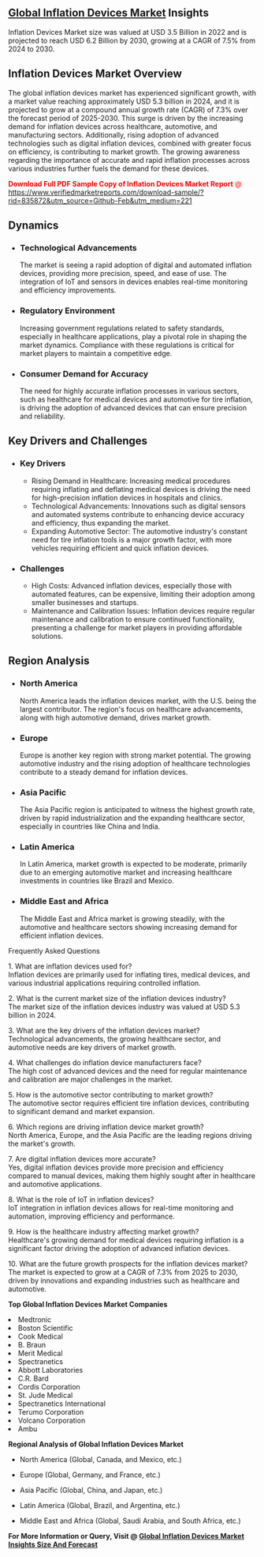 <h2><a href="https://www.verifiedmarketreports.com/download-sample/?rid=835872&amp;utm_source=Github&amp;utm_medium=221" target="_blank">Global Inflation Devices Market</a> Insights</h2><p>Inflation Devices Market size was valued at USD 3.5 Billion in 2022 and is projected to reach USD 6.2 Billion by 2030, growing at a CAGR of 7.5% from 2024 to 2030.</p><p> <h2>Inflation Devices Market Overview</h2> <p>The global inflation devices market has experienced significant growth, with a market value reaching approximately USD 5.3 billion in 2024, and it is projected to grow at a compound annual growth rate (CAGR) of 7.3% over the forecast period of 2025-2030. This surge is driven by the increasing demand for inflation devices across healthcare, automotive, and manufacturing sectors. Additionally, rising adoption of advanced technologies such as digital inflation devices, combined with greater focus on efficiency, is contributing to market growth. The growing awareness regarding the importance of accurate and rapid inflation processes across various industries further fuels the demand for these devices. <p><span class=""><span style="color: #ff0000;"><strong>Download Full PDF Sample Copy of Inflation Devices Market Report</strong> @ </span><a href="https://www.verifiedmarketreports.com/download-sample/?rid=835872&amp;utm_source=Github-Feb&amp;utm_medium=221" target="_blank">https://www.verifiedmarketreports.com/download-sample/?rid=835872&amp;utm_source=Github-Feb&amp;utm_medium=221</a></span></p> <h2>Dynamics</h2> <ul> <li><h3>Technological Advancements</h3> The market is seeing a rapid adoption of digital and automated inflation devices, providing more precision, speed, and ease of use. The integration of IoT and sensors in devices enables real-time monitoring and efficiency improvements.</li> <li><h3>Regulatory Environment</h3> Increasing government regulations related to safety standards, especially in healthcare applications, play a pivotal role in shaping the market dynamics. Compliance with these regulations is critical for market players to maintain a competitive edge.</li> <li><h3>Consumer Demand for Accuracy</h3> The need for highly accurate inflation processes in various sectors, such as healthcare for medical devices and automotive for tire inflation, is driving the adoption of advanced devices that can ensure precision and reliability.</li> </ul> <h2>Key Drivers and Challenges</h2> <ul> <li><h3>Key Drivers</h3> <ul> <li>Rising Demand in Healthcare: Increasing medical procedures requiring inflating and deflating medical devices is driving the need for high-precision inflation devices in hospitals and clinics.</li> <li>Technological Advancements: Innovations such as digital sensors and automated systems contribute to enhancing device accuracy and efficiency, thus expanding the market.</li> <li>Expanding Automotive Sector: The automotive industry's constant need for tire inflation tools is a major growth factor, with more vehicles requiring efficient and quick inflation devices.</li> </ul> </li> <li><h3>Challenges</h3> <ul> <li>High Costs: Advanced inflation devices, especially those with automated features, can be expensive, limiting their adoption among smaller businesses and startups.</li> <li>Maintenance and Calibration Issues: Inflation devices require regular maintenance and calibration to ensure continued functionality, presenting a challenge for market players in providing affordable solutions.</li> </ul> </li> </ul> <h2>Region Analysis</h2> <ul> <li><h3>North America</h3> North America leads the inflation devices market, with the U.S. being the largest contributor. The region's focus on healthcare advancements, along with high automotive demand, drives market growth.</li> <li><h3>Europe</h3> Europe is another key region with strong market potential. The growing automotive industry and the rising adoption of healthcare technologies contribute to a steady demand for inflation devices.</li> <li><h3>Asia Pacific</h3> The Asia Pacific region is anticipated to witness the highest growth rate, driven by rapid industrialization and the expanding healthcare sector, especially in countries like China and India.</li> <li><h3>Latin America</h3> In Latin America, market growth is expected to be moderate, primarily due to an emerging automotive market and increasing healthcare investments in countries like Brazil and Mexico.</li> <li><h3>Middle East and Africa</h3> The Middle East and Africa market is growing steadily, with the automotive and healthcare sectors showing increasing demand for efficient inflation devices.</li> </ul> <p>Frequently Asked Questions</p> <p>1. What are inflation devices used for? <br>Inflation devices are primarily used for inflating tires, medical devices, and various industrial applications requiring controlled inflation.</p> <p>2. What is the current market size of the inflation devices industry? <br>The market size of the inflation devices industry was valued at USD 5.3 billion in 2024.</p> <p>3. What are the key drivers of the inflation devices market? <br>Technological advancements, the growing healthcare sector, and automotive needs are key drivers of market growth.</p> <p>4. What challenges do inflation device manufacturers face? <br>The high cost of advanced devices and the need for regular maintenance and calibration are major challenges in the market.</p> <p>5. How is the automotive sector contributing to market growth? <br>The automotive sector requires efficient tire inflation devices, contributing to significant demand and market expansion.</p> <p>6. Which regions are driving inflation device market growth? <br>North America, Europe, and the Asia Pacific are the leading regions driving the market's growth.</p> <p>7. Are digital inflation devices more accurate? <br>Yes, digital inflation devices provide more precision and efficiency compared to manual devices, making them highly sought after in healthcare and automotive applications.</p> <p>8. What is the role of IoT in inflation devices? <br>IoT integration in inflation devices allows for real-time monitoring and automation, improving efficiency and performance.</p> <p>9. How is the healthcare industry affecting market growth? <br>Healthcare's growing demand for medical devices requiring inflation is a significant factor driving the adoption of advanced inflation devices.</p> <p>10. What are the future growth prospects for the inflation devices market? <br>The market is expected to grow at a CAGR of 7.3% from 2025 to 2030, driven by innovations and expanding industries such as healthcare and automotive.</p> </p><p><strong>Top Global Inflation Devices Market Companies</strong></p><div data-test-id=""><p><li>Medtronic</li><li> Boston Scientific</li><li> Cook Medical</li><li> B. Braun</li><li> Merit Medical</li><li> Spectranetics</li><li> Abbott Laboratories</li><li> C.R. Bard</li><li> Cordis Corporation</li><li> St. Jude Medical</li><li> Spectranetics International</li><li> Terumo Corporation</li><li> Volcano Corporation</li><li> Ambu</li></p><div><strong>Regional Analysis of&nbsp;Global Inflation Devices Market</strong></div><ul><li dir="ltr"><p dir="ltr">North America&nbsp;(Global, Canada, and Mexico, etc.)</p></li><li dir="ltr"><p dir="ltr">Europe (Global, Germany, and France, etc.)</p></li><li dir="ltr"><p dir="ltr">Asia Pacific&nbsp;(Global, China, and Japan, etc.)</p></li><li dir="ltr"><p dir="ltr">Latin America&nbsp;(Global, Brazil, and Argentina, etc.)</p></li><li dir="ltr">Middle East and Africa&nbsp;(Global, Saudi Arabia, and South Africa, etc.)</li></ul><p><strong>For More Information or Query, Visit @&nbsp;</strong><strong><a href="https://www.verifiedmarketreports.com/product/inflation-devices-market/?utm_source=Github&amp;utm_medium=221" target="_blank">Global Inflation Devices Market Insights Size And Forecast</a></strong></p></div>
